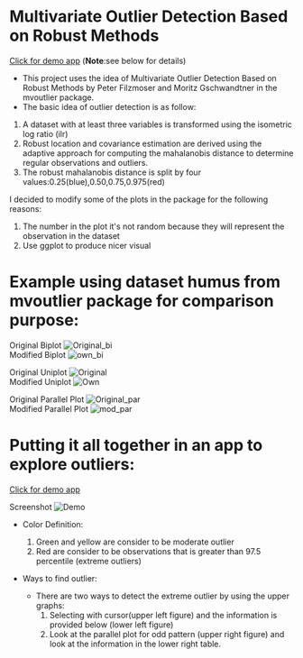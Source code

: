 # Multivariate Outlier Detection Based on Robust Methods   
[Click for demo app](https://kechin.shinyapps.io/mvoutlier_own/) (**Note**:see below for details)
- This project uses the idea of Multivariate Outlier Detection Based on Robust Methods by Peter Filzmoser and Moritz Gschwandtner in the mvoutlier package. 
- The basic idea of outlier detection is as follow:
1) A dataset with at least three variables is transformed using the isometric log ratio (ilr)
2) Robust location and covariance estimation are derived using the adaptive approach for computing the mahalanobis distance to determine regular observations and outliers.
3) The robust mahalanobis distance is split by four values:0.25(blue),0.50,0.75,0.975(red)   

I decided to modify some of the plots in the package for the following reasons:
1) The number in the plot it's not random because they will represent the observation in the dataset
2) Use ggplot to produce nicer visual

# Example using dataset humus from mvoutlier package for comparison purpose:

Original Biplot
![Original_bi](/images/bi_orig.png)   
Modified Biplot
![own_bi](/images/bi_own.png)

Original Uniplot
![Original](/images/uni_orig.png)   
Modified Uniplot
![Own](/images/uni_own.png)

Original Parallel Plot
![Original_par](/images/par_orig.png)   
Modified Parallel Plot
![mod_par](/images/par_own.png)

# Putting it all together in an app to explore outliers:
[Click for demo app](https://kechin.shinyapps.io/mvoutlier_own/)

Screenshot
![Demo](/images/demos2.PNG)

- Color Definition:
  1) Green and yellow are consider to be moderate outlier
  2) Red are consider to be observations that is greater than 97.5 percentile (extreme outliers)

- Ways to find outlier:
  - There are two ways to detect the extreme outlier by using the upper graphs: 
    1) Selecting with cursor(upper left figure) and the information is provided below (lower left figure)
    2) Look at the parallel plot for odd pattern (upper right figure) and look at the information in the lower right table.









